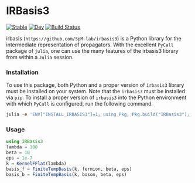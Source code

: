 # IRBasis3

[![Stable](https://img.shields.io/badge/docs-stable-blue.svg)](https://shinaoka.github.io/IRBasis3.jl/stable)
[![Dev](https://img.shields.io/badge/docs-dev-blue.svg)](https://shinaoka.github.io/IRBasis3.jl/dev)
[![Build Status](https://github.com/shinaoka/IRBasis3.jl/actions/workflows/CI.yml/badge.svg?branch=main)](https://github.com/shinaoka/IRBasis3.jl/actions/workflows/CI.yml?query=branch%3Amain)

irbasis (`https://github.com/SpM-lab/irbasis3`) is a Python library for the intermediate representation of propagators.
With the excellent `PyCall` package of `julia`, one can use the
many features of the irbasis3 library from within a `Julia` session.

### Installation

To use this package, both Python and a proper version of `irbasis3` library must be
installed on your system.
Note that the `irbasis3` must be installed via `pip`.
To install a proper version of `irbasis3` into the Python environment with which `PyCall` is configured,
run the following command.

```Julia
julia -e 'ENV["INSTALL_IRBASIS3"]=1; using Pkg; Pkg.build("IRBasis3");'
```

### Usage

```Julia
using IRBasis3
lambda = 100
beta = 10
eps = 1e-7
k = KernelFFlat(lambda)
basis_f = FiniteTempBasis(k, fermion, beta, eps)
basis_b = FiniteTempBasis(k, boson, beta, eps)
```

